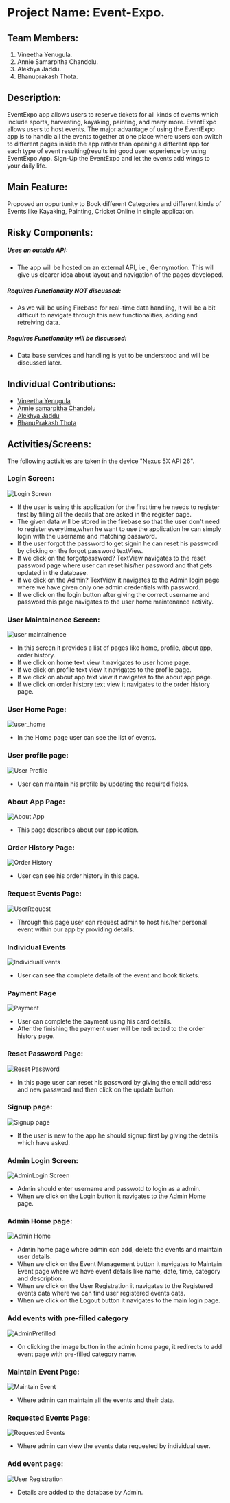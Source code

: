 # Project Name: Event-Expo.

## Team Members:
1. Vineetha Yenugula.
2. Annie Samarpitha Chandolu.
3. Alekhya Jaddu.
4. Bhanuprakash Thota.

## Description:
EventExpo app allows users to reserve tickets for all kinds of events which include sports, harvesting, kayaking, painting, and many more. EventExpo allows users to host events. The major advantage of using the EventExpo app is to handle all the events together at one place where users can switch to different pages inside the app rather than opening a different app for each type of event resulting(results in) good user experience by using EventExpo App. Sign-Up the EventExpo and let the events add wings to your daily life.

## Main Feature:
Proposed an oppurtunity to Book different Categories and different kinds of Events like Kayaking, Painting, Cricket Online in single application.

## Risky Components:
##### Uses an outside API:
- The app will be hosted on an external API, i.e., Gennymotion. This will give us clearer idea about layout and navigation of the pages developed.
##### Requires Functionality NOT discussed:
- As we will be using Firebase for real-time data handling, it will be a bit difficult to navigate through this new functionalities, adding and retreiving data.
##### Requires Functionality will be discussed:
- Data base services and handling is yet to be understood and will be discussed later.

## Individual Contributions:

- [Vineetha Yenugula](https://github.com/vineetha1996/event-expo/commits?author=vineetha1996)
- [Annie samarpitha Chandolu](https://github.com/vineetha1996/event-expo/commits?author=annie0sc)
- [Alekhya Jaddu](https://github.com/vineetha1996/event-expo/commits?author=alekhyajaddu)
- [BhanuPrakash Thota](https://github.com/vineetha1996/event-expo/commits?author=BhanuprakashThota)


## Activities/Screens:
The following activities are taken in the device "Nexus 5X API 26".

### Login Screen:

![Login Screen](https://github.com/vineetha1996/event-expo/blob/master/screens/login.png)

- If the user is using this application for the first time he needs to register first by filling all the deails that are asked in the register page.
- The given data will be stored in the firebase so that the user don't need to register everytime,when he want to use the application he can simply login with the username
  and matching password.
- If the user forgot the password to get signin he can reset his password by clicking on the forgot password textView.
- If we click on the forgotpassword? TextView navigates to the reset password page where user can reset his/her password and that gets updated in the database.
- If we click on the Admin? TextView it navigates to the Admin login page where we have given only one admin credentials with password.
- If we click on the login button after giving the correct username and password this page navigates to the user home maintenance activity.
  
### User Maintainence Screen:

![user maintainence](https://github.com/vineetha1996/event-expo/blob/master/screens/userMaintainence.JPG)

- In this screen it provides a list of pages like home, profile, about app, order history.
- If we click on home text view it navigates to user home page.
- If we click on profile text view it navigates to the profile page.
- If we click on about app text view it navigates to the about app page.
- If we click on order history text view it navigates to the order history page.

### User Home Page:

![user_home](https://github.com/vineetha1996/event-expo/blob/master/screens/userHome.JPG)

- In the Home page user can see the list of events.

### User profile page:
![User Profile](https://github.com/vineetha1996/event-expo/blob/master/screens/profile.JPG)

- User can maintain his profile by updating the required fields.

### About App Page:
![About App](https://github.com/vineetha1996/event-expo/blob/master/screens/about_app.JPG)

- This page describes about our application.

### Order History Page:
![Order History](https://github.com/vineetha1996/event-expo/blob/master/screens/orderHistory.JPG)

- User can see his order history in this page.

### Request Events Page:
![UserRequest](https://github.com/vineetha1996/event-expo/blob/master/screens/userRequest.JPG)

- Through this page user can request admin to host his/her personal event within our app by providing details.

### Individual Events
![IndividualEvents](https://github.com/vineetha1996/event-expo/blob/master/screens/individualEvent.JPG)

- User can see tha complete details of the event and book tickets.

### Payment Page
![Payment](https://github.com/vineetha1996/event-expo/blob/master/screens/payment.JPG)

- User can complete the payment using his card details.
- After the finishing the payment user will be redirected to the order history page.

### Reset Password Page:
![Reset Password](https://github.com/vineetha1996/event-expo/blob/master/screens/reset_pswd..JPG)

- In this page user can reset his password by giving the email address and new password and then click on the update button.

### Signup page:
![Signup page](https://github.com/vineetha1996/event-expo/blob/master/screens/signUp.JPG)

- If the user is new to the app he should signup first by giving the details which have asked.


### Admin Login Screen:
![AdminLogin Screen](https://github.com/vineetha1996/event-expo/blob/master/screens/admin_login.png)

- Admin should enter username and passwotd to login as a admin.
- When we click on the Login button it navigates to the Admin Home page.

### Admin Home page:
![Admin Home](https://github.com/vineetha1996/event-expo/blob/master/screens/adminHome.JPG)

- Admin home page where admin can add, delete the events and maintain user details.
- When we click on the Event Management button it navigates to Maintain Event page where we have event details like name, date, time, category and description.
- When we click on the User Registration it navigates to the Registered events data where we can find user registered events data.
- When we click on the Logout button it navigates to the main login page.

### Add events with pre-filled category
![AdminPrefilled](https://github.com/vineetha1996/event-expo/blob/master/screens/imageAdd.JPG)

- On clicking the image button in the admin home page, it redirects to add event page with pre-filled category name.

### Maintain Event Page:

![Maintain Event](https://github.com/vineetha1996/event-expo/blob/master/screens/maintainEvents.JPG)

- Where admin can maintain all the events and their data.

### Requested Events Page:

![Requested Events](https://github.com/vineetha1996/event-expo/blob/master/screens/requestEvents.JPG)

- Where admin can view the events data requested by individual user.

### Add event page:

![User Registration](https://github.com/vineetha1996/event-expo/blob/master/screens/add_event.png)

- Details are added to the database by Admin.


